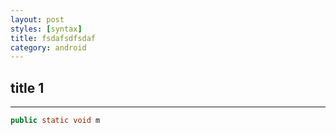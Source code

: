 ```yaml
---
layout: post
styles: [syntax]
title: fsdafsdfsdaf
category: android
---
```


## title 1

----

```java 
public static void m
```